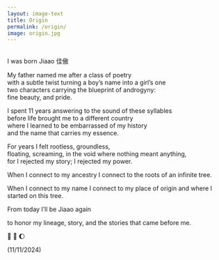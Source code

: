 ```yaml
---
layout: image-text
title: Origin
permalink: /origin/
image: origin.jpg
---
```


<br />
I was born Jiaao 佳傲

My father named me after a class of poetry \
with a subtle twist turning a boy’s name into a girl’s one \
two characters carrying the blueprint of androgyny: \
fine beauty, and pride.

I spent 11 years answering to the sound of these syllables \
before life brought me to a different country \
where I learned to be embarrassed of my history \
and the name that carries my essence.

For years I felt rootless, groundless,\
floating, screaming, in the void where nothing meant anything,\
for I rejected my story; I rejected my power.

When I connect to my ancestry I connect to the roots of an infinite tree.

When I connect to my name I connect to my place of origin and where I started on this tree.

From today I’ll be Jiaao again

to honor my lineage, story, and the stories that came before me.

🐉 🪷 🌔

(11/11/2024)
